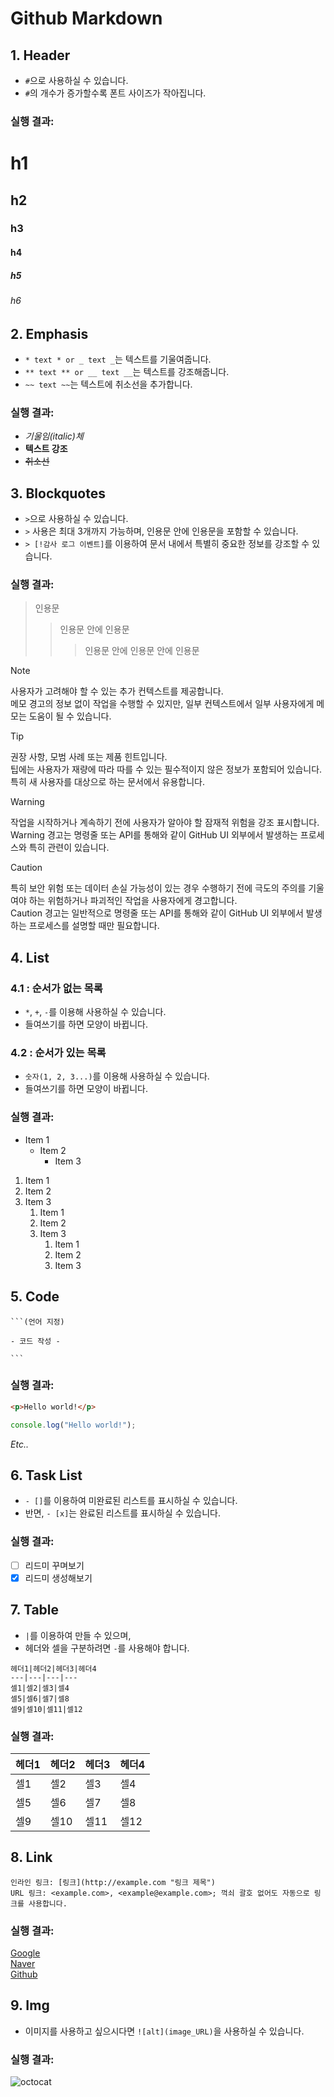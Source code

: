 # Github Markdown

## 1. Header

- `#`으로 사용하실 수 있습니다.
- `#`의 개수가 증가할수록 폰트 사이즈가 작아집니다.

### 실행 결과:

# h1

## h2

### h3

#### h4

##### h5

###### h6

## 2. Emphasis

- `* text * or _ text _`는 텍스트를 기울여줍니다.
- `** text ** or __ text __`는 텍스트를 강조해줍니다.
- `~~ text ~~`는 텍스트에 취소선을 추가합니다.

### 실행 결과:

- _기울임(italic)체_
- **텍스트 강조**
- ~~취소선~~

## 3. Blockquotes

- `>`으로 사용하실 수 있습니다.
- `>` 사용은 최대 3개까지 가능하며, 인용문 안에 인용문을 포함할 수 있습니다.
- `> [!감사 로그 이벤트]`를 이용하여 문서 내에서 특별히 중요한 정보를 강조할 수 있습니다.

### 실행 결과:

> 인용문
>
> > 인용문 안에 인용문
> >
> > > 인용문 안에 인용문 안에 인용문

> [!NOTE]
> 사용자가 고려해야 할 수 있는 추가 컨텍스트를 제공합니다.  
> 메모 경고의 정보 없이 작업을 수행할 수 있지만, 일부 컨텍스트에서 일부 사용자에게 메모는 도움이 될 수 있습니다.

> [!TIP]
> 권장 사항, 모범 사례 또는 제품 힌트입니다.  
> 팁에는 사용자가 재량에 따라 따를 수 있는 필수적이지 않은 정보가 포함되어 있습니다. 특히 새 사용자를 대상으로 하는 문서에서 유용합니다.

> [!WARNING]
> 작업을 시작하거나 계속하기 전에 사용자가 알아야 할 잠재적 위험을 강조 표시합니다.  
> Warning 경고는 명령줄 또는 API를 통해와 같이 GitHub UI 외부에서 발생하는 프로세스와 특히 관련이 있습니다.

> [!CAUTION]
> 특히 보안 위험 또는 데이터 손실 가능성이 있는 경우 수행하기 전에 극도의 주의를 기울여야 하는 위험하거나 파괴적인 작업을 사용자에게 경고합니다.  
> Caution 경고는 일반적으로 명령줄 또는 API를 통해와 같이 GitHub UI 외부에서 발생하는 프로세스를 설명할 때만 필요합니다.

## 4. List

### 4.1 : 순서가 없는 목록

- `*`, `+`, `-`를 이용해 사용하실 수 있습니다.
- 들여쓰기를 하면 모양이 바뀝니다.

### 4.2 : 순서가 있는 목록

- `숫자(1, 2, 3...)`를 이용해 사용하실 수 있습니다.
- 들여쓰기를 하면 모양이 바뀝니다.

### 실행 결과:

- Item 1
  - Item 2
    - Item 3

1. Item 1
2. Item 2
3. Item 3
   1. Item 1
   2. Item 2
   3. Item 3
      1. Item 1
      2. Item 2
      3. Item 3

## 5. Code

````
```(언어 지정)

- 코드 작성 -

```
````

### 실행 결과:

```html
<p>Hello world!</p>
```

```js
console.log("Hello world!");
```

_Etc.._

## 6. Task List

- `- []`를 이용하여 미완료된 리스트를 표시하실 수 있습니다.
- 반면, `- [x]`는 완료된 리스트를 표시하실 수 있습니다.

### 실행 결과:

- [ ] 리드미 꾸며보기
- [x] 리드미 생성해보기

## 7. Table

- `|`를 이용하여 만들 수 있으며,
- 헤더와 셀을 구분하려면 `-`를 사용해야 합니다.

```
헤더1|헤더2|헤더3|헤더4
---|---|---|---
셀1|셀2|셀3|셀4
셀5|셀6|셀7|셀8
셀9|셀10|셀11|셀12
```

### 실행 결과:

| 헤더1 | 헤더2 | 헤더3 | 헤더4 |
| ----- | ----- | ----- | ----- |
| 셀1   | 셀2   | 셀3   | 셀4   |
| 셀5   | 셀6   | 셀7   | 셀8   |
| 셀9   | 셀10  | 셀11  | 셀12  |

## 8. Link

```
인라인 링크: [링크](http://example.com "링크 제목")
URL 링크: <example.com>, <example@example.com>; 꺽쇠 괄호 없어도 자동으로 링크를 사용합니다.
```

### 실행 결과:

[Google](http://www.google.com "구글")  
[Naver](http://www.naver.com "네이버")  
[Github](http://www.github.com "깃허브")

## 9. Img

- 이미지를 사용하고 싶으시다면 `![alt](image_URL)`을 사용하실 수 있습니다.

### 실행 결과:

![octocat](https://github.com/user-attachments/assets/f4d80d5e-a241-4aae-bccb-b544e7c487e6)
